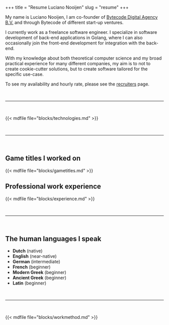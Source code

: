 +++
title = "Resume Luciano Nooijen"
slug = "resume"
+++

My name is Luciano Nooijen, I am co-founder of [Bytecode Digital Agency B.V.](https://bytecode.nl) and through Bytecode of different start-up ventures.

I currently work as a freelance software engineer. I specialize in software development of back-end applications in Golang, where I can also occasionally join the front-end development for integration with the back-end.

With my knowledge about both theoretical computer science and my broad practical experience for many different companies, my aim is to not to create cookie-cutter solutions, but to create software tailored for the specific use-case.

To see my availability and hourly rate, please see the [recruiters](/recruiters) page.

<br><hr><br>

{{< mdfile file="blocks/technologies.md" >}}

<br><hr><br>

## Game titles I worked on

{{< mdfile file="blocks/gametitles.md" >}}

## Professional work experience

{{< mdfile file="blocks/experience.md" >}}

<br><hr><br>

## The human languages I speak

* **Dutch** (native)
* **English** (near-native)
* **German** (intermediate)
* **French** (beginner)
* **Modern Greek** (beginner)
* **Ancient Greek** (beginner)
* **Latin** (beginner)

<br><hr><br>

{{< mdfile file="blocks/workmethod.md" >}}